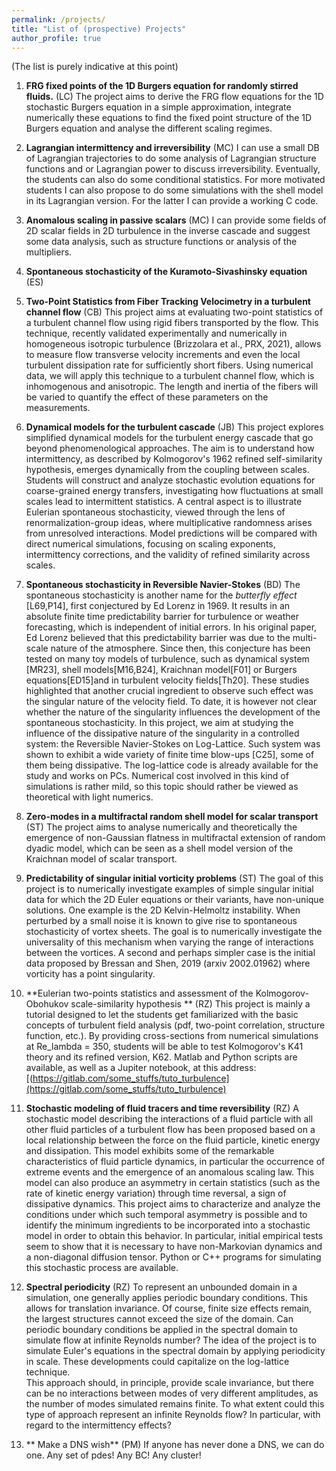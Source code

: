 ```yaml
---
permalink: /projects/
title: "List of (prospective) Projects"
author_profile: true
---
```


(The list is purely indicative at this point)
1. **FRG fixed points of the 1D Burgers equation for randomly stirred fluids.** (LC) The project aims to derive the FRG flow equations for the 1D stochastic Burgers equation in a simple approximation, integrate numerically these equations to find the fixed point structure of the 1D Burgers equation and analyse the different scaling regimes.


1. **Lagrangian intermittency and irreversibility**  (MC)
I can use a small DB of Lagrangian trajectories to do some analysis of
Lagrangian structure functions and or Lagrangian power to discuss
irreversibility.
Eventually, the students can also do some conditional statistics. For
more motivated students I can also propose to do some simulations with
the shell model in its Lagrangian version. For the latter I can
provide a working C code.
 
1. **Anomalous scaling in passive scalars** (MC)
I can provide some fields of 2D scalar fields in 2D turbulence in the
inverse cascade and suggest some data analysis, such as structure
functions or analysis of the multipliers. 


1. **Spontaneous stochasticity of the Kuramoto-Sivashinsky equation**  (ES)

1. **Two-Point Statistics from Fiber Tracking Velocimetry in a turbulent channel flow** (CB)
This project aims at evaluating two-point statistics of a turbulent channel flow using rigid fibers transported by the flow. This technique, recently validated experimentally and numerically in homogeneous isotropic turbulence (Brizzolara et al., PRX, 2021), allows to measure flow transverse velocity increments and even the local turbulent dissipation rate for sufficiently short fibers. Using numerical data, we will apply this technique to a turbulent channel flow, which is inhomogenous and anisotropic. The length and inertia of the fibers will be varied to quantify the effect of these parameters on the measurements.

1. **Dynamical models for the turbulent cascade** (JB)
This project explores simplified dynamical models for the turbulent energy cascade that go beyond phenomenological approaches. The aim is to understand how intermittency, as described by Kolmogorov's 1962 refined self-similarity hypothesis, emerges dynamically from the coupling between scales. Students will construct and analyze stochastic evolution equations for coarse-grained energy transfers, investigating how fluctuations at small scales lead to intermittent statistics. A central aspect is to illustrate Eulerian spontaneous stochasticity, viewed through the lens of renormalization-group ideas, where multiplicative randomness arises from unresolved interactions. Model predictions will be compared with direct numerical simulations, focusing on scaling exponents, intermittency corrections, and the validity of refined similarity across scales.

1. **Spontaneous stochasticity in Reversible Navier-Stokes** (BD)
The spontaneous stochasticity is another name for the *butterfly effect* [L69,P14], first conjectured by Ed Lorenz in 1969. It results in an absolute finite time predictability barrier for turbulence or weather forecasting, which is independent of initial errors. In his original paper, Ed Lorenz believed that this predictability barrier was due to the multi-scale nature of the atmosphere.
Since then, this conjecture has been tested on many toy models of turbulence, such as dynamical system [MR23], shell models[M16,B24], Kraichnan model[F01] or Burgers equations[ED15]and in turbulent velocity fields[Th20]. These studies highlighted that another crucial ingredient to observe such effect was the singular nature of the velocity field. To date, it is however not clear whether the nature of the singularity influences the development of the spontaneous stochasticity. In this project, we aim at studying the influence of the dissipative nature of the singularity in a controlled system: the Reversible Navier-Stokes on Log-Lattice. Such system was shown to exhibit a wide variety of finite time blow-ups [C25], some of them being dissipative.
The log-lattice code is already available for the study and works on PCs. Numerical cost involved in this kind of simulations is rather mild, so this topic should rather be viewed as theoretical with light numerics.

1. **Zero-modes in a multifractal random shell model for scalar transport** (ST)
The project aims to analyse numerically and theoretically the emergence of non-Gaussian flatness in multifractal extension of random dyadic model, which can be seen as a shell model version of the Kraichnan model of scalar transport.

1. **Predictability of singular initial vorticity problems** (ST)
The goal of this project is to numerically  investigate examples of simple singular initial data  for which the 2D Euler equations or their variants,  have non-unique solutions.
One example is the 2D Kelvin-Helmoltz instability. When perturbed by a small noise it is known to give rise to spontaneous stochasticity of vortex sheets. The goal is to numerically investigate the universality of this mechanism when varying the range of interactions between the vortices. 
A second and perhaps simpler case is the initial data proposed by Bressan and Shen, 2019 (arxiv 2002.01962) where   vorticity has a point singularity.


1. **Eulerian two-points statistics and assessment of the Kolmogorov-Obohukov scale-similarity hypothesis ** (RZ)
This project is mainly a tutorial designed to let the students get familiarized with the basic concepts of turbulent field analysis (pdf, two-point correlation, structure function, etc.). By providing cross-sections from numerical simulations at Re_lambda = 350, students will be able to test Kolmogorov's K41 theory and its refined version, K62. Matlab and Python scripts are available, as well as a Jupiter notebook, at this address: 
[(https://gitlab.com/some_stuffs/tuto_turbulence](https://gitlab.com/some_stuffs/tuto_turbulence)


1. **Stochastic modeling of fluid tracers and time reversibility** (RZ)
A stochastic model describing the interactions of a fluid particle with all other fluid particles of a turbulent flow has been proposed based on a local relationship between the force on the fluid particle, kinetic energy and dissipation. This model exhibits some of the remarkable characteristics of fluid particle dynamics, in particular the occurrence of extreme events and the emergence of an anomalous scaling law. This model can also produce an asymmetry in certain statistics (such as the rate of kinetic energy variation) through time reversal, a sign of dissipative dynamics. This project aims to characterize and analyze the conditions under which such temporal asymmetry is possible and to identify the minimum ingredients to be incorporated into a stochastic model in order to obtain this behavior. In particular, initial empirical tests seem to show that it is necessary to have non-Markovian dynamics and a non-diagonal diffusion tensor. Python or C++ programs for simulating this stochastic process are available.


1. **Spectral periodicity** (RZ)
To represent an unbounded domain in a simulation, one generally applies periodic boundary conditions. This allows for translation invariance.  Of course, finite size effects remain, the largest structures cannot exceed the size of the domain.
Can periodic boundary conditions be applied in the spectral domain to simulate flow at infinite Reynolds number?
The idea of the project is to simulate Euler's equations in the spectral domain by applying periodicity in scale. These developments could capitalize on the log-lattice technique.  
This approach should, in principle, provide scale invariance, but there can be no interactions between modes of very different amplitudes, as the number of modes simulated remains finite.
To what extent could this type of approach represent an infinite Reynolds flow?  In particular, with regard to the intermittency effects?

1. ** Make a DNS wish** (PM)
If anyone has never done a DNS, we can do one. Any set of pdes! Any BC! Any cluster!
 
